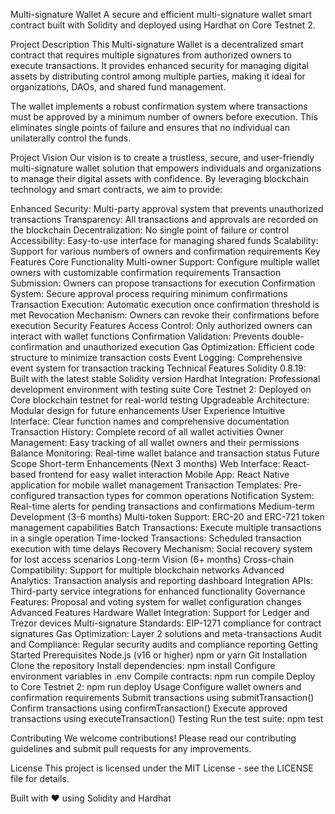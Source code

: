 Multi-signature Wallet
A secure and efficient multi-signature wallet smart contract built with Solidity and deployed using Hardhat on Core Testnet 2.

Project Description
This Multi-signature Wallet is a decentralized smart contract that requires multiple signatures from authorized owners to execute transactions. It provides enhanced security for managing digital assets by distributing control among multiple parties, making it ideal for organizations, DAOs, and shared fund management.

The wallet implements a robust confirmation system where transactions must be approved by a minimum number of owners before execution. This eliminates single points of failure and ensures that no individual can unilaterally control the funds.

Project Vision
Our vision is to create a trustless, secure, and user-friendly multi-signature wallet solution that empowers individuals and organizations to manage their digital assets with confidence. By leveraging blockchain technology and smart contracts, we aim to provide:

Enhanced Security: Multi-party approval system that prevents unauthorized transactions
Transparency: All transactions and approvals are recorded on the blockchain
Decentralization: No single point of failure or control
Accessibility: Easy-to-use interface for managing shared funds
Scalability: Support for various numbers of owners and confirmation requirements
Key Features
Core Functionality
Multi-owner Support: Configure multiple wallet owners with customizable confirmation requirements
Transaction Submission: Owners can propose transactions for execution
Confirmation System: Secure approval process requiring minimum confirmations
Transaction Execution: Automatic execution once confirmation threshold is met
Revocation Mechanism: Owners can revoke their confirmations before execution
Security Features
Access Control: Only authorized owners can interact with wallet functions
Confirmation Validation: Prevents double-confirmation and unauthorized execution
Gas Optimization: Efficient code structure to minimize transaction costs
Event Logging: Comprehensive event system for transaction tracking
Technical Features
Solidity 0.8.19: Built with the latest stable Solidity version
Hardhat Integration: Professional development environment with testing suite
Core Testnet 2: Deployed on Core blockchain testnet for real-world testing
Upgradeable Architecture: Modular design for future enhancements
User Experience
Intuitive Interface: Clear function names and comprehensive documentation
Transaction History: Complete record of all wallet activities
Owner Management: Easy tracking of all wallet owners and their permissions
Balance Monitoring: Real-time wallet balance and transaction status
Future Scope
Short-term Enhancements (Next 3 months)
Web Interface: React-based frontend for easy wallet interaction
Mobile App: React Native application for mobile wallet management
Transaction Templates: Pre-configured transaction types for common operations
Notification System: Real-time alerts for pending transactions and confirmations
Medium-term Development (3-6 months)
Multi-token Support: ERC-20 and ERC-721 token management capabilities
Batch Transactions: Execute multiple transactions in a single operation
Time-locked Transactions: Scheduled transaction execution with time delays
Recovery Mechanism: Social recovery system for lost access scenarios
Long-term Vision (6+ months)
Cross-chain Compatibility: Support for multiple blockchain networks
Advanced Analytics: Transaction analysis and reporting dashboard
Integration APIs: Third-party service integrations for enhanced functionality
Governance Features: Proposal and voting system for wallet configuration changes
Advanced Features
Hardware Wallet Integration: Support for Ledger and Trezor devices
Multi-signature Standards: EIP-1271 compliance for contract signatures
Gas Optimization: Layer 2 solutions and meta-transactions
Audit and Compliance: Regular security audits and compliance reporting
Getting Started
Prerequisites
Node.js (v16 or higher)
npm or yarn
Git
Installation
Clone the repository
Install dependencies: npm install
Configure environment variables in .env
Compile contracts: npm run compile
Deploy to Core Testnet 2: npm run deploy
Usage
Configure wallet owners and confirmation requirements
Submit transactions using submitTransaction()
Confirm transactions using confirmTransaction()
Execute approved transactions using executeTransaction()
Testing
Run the test suite: npm test

Contributing
We welcome contributions! Please read our contributing guidelines and submit pull requests for any improvements.

License
This project is licensed under the MIT License - see the LICENSE file for details.

Built with ❤️ using Solidity and Hardhat


